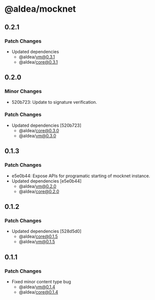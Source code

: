 # @aldea/mocknet

## 0.2.1

### Patch Changes

- Updated dependencies
  - @aldea/vm@0.3.1
  - @aldea/core@0.3.1

## 0.2.0

### Minor Changes

- 520b723: Update to signature verification.

### Patch Changes

- Updated dependencies [520b723]
  - @aldea/core@0.3.0
  - @aldea/vm@0.3.0

## 0.1.3

### Patch Changes

- e5e0b44: Expose APIs for programatic starting of mocknet instance.
- Updated dependencies [e5e0b44]
  - @aldea/vm@0.2.0
  - @aldea/core@0.2.0

## 0.1.2

### Patch Changes

- Updated dependencies [528d5d0]
  - @aldea/core@0.1.5
  - @aldea/vm@0.1.5

## 0.1.1

### Patch Changes

- Fixed minor content type bug
  - @aldea/vm@0.1.4
  - @aldea/core@0.1.4

